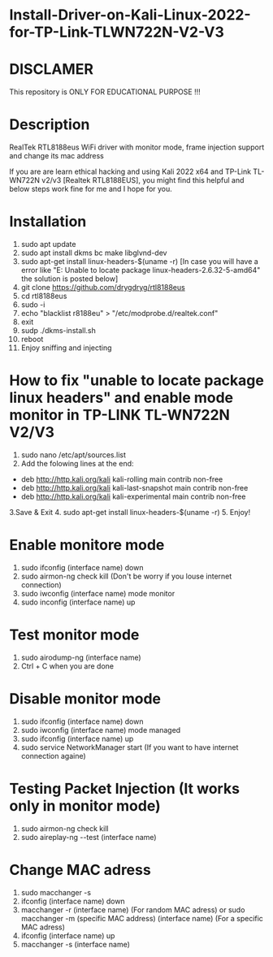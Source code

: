 # Install-Driver-on-Kali-Linux-2022-for-TP-Link-TLWN722N-V2-V3

# DISCLAMER
This repository is ONLY FOR EDUCATIONAL PURPOSE !!!

# Description
RealTek RTL8188eus WiFi driver with monitor mode, frame injection support and change its mac address


If you are are learn ethical hacking and using Kali 2022 x64 and TP-Link TL-WN722N v2/v3 [Realtek RTL8188EUS], you might find this helpful and below steps work fine for me and I hope for you.

# Installation
1. sudo apt update
2. sudo apt install dkms bc make libglvnd-dev
3. sudo apt-get install linux-headers-$(uname -r) [In case you will have a error like "E: Unable to locate package linux-headers-2.6.32-5-amd64" the solution is posted below]
4. git clone https://github.com/drygdryg/rtl8188eus
5. cd rtl8188eus
6. sudo -i
7. echo "blacklist r8188eu" > "/etc/modprobe.d/realtek.conf"
8. exit
9. sudp ./dkms-install.sh
10. reboot
11. Enjoy sniffing and injecting


# How to fix "unable to locate package linux headers" and enable mode monitor in TP-LINK TL-WN722N V2/V3

1. sudo nano /etc/apt/sources.list
2. Add the folowing lines at the end:

- deb http://http.kali.org/kali kali-rolling main contrib non-free
- deb http://http.kali.org/kali kali-last-snapshot main contrib non-free
- deb http://http.kali.org/kali kali-experimental main contrib non-free

3.Save & Exit 
4. sudo apt-get install linux-headers-$(uname -r)
5. Enjoy!

# Enable monitore mode 

1. sudo ifconfig (interface name) down
2. sudo airmon-ng check kill (Don't be worry if you louse internet connection)
3. sudo iwconfig (interface name) mode monitor 
4. sudo inconfig (interface name) up

# Test monitor mode

1. sudo airodump-ng (interface name)
2. Ctrl + C when you are done


# Disable monitor mode 

1. sudo ifconfig (interface name) down
2. sudo iwconfig (interface name) mode managed
3. sudo ifconfig (interface name) up
4. sudo service NetworkManager start (If you want to have internet connection againe)

# Testing Packet Injection (It works only in monitor mode)

1. sudo airmon-ng check kill
2. sudo aireplay-ng --test (interface name)

# Change MAC adress

1. sudo macchanger -s <interface name>
2. ifconfig (interface name) down
3. macchanger -r (interface name) (For random MAC adress) or sudo macchanger -m (specific MAC address) (interface name) (For a specific MAC adress)
4. ifconfig (interface name) up
5. macchanger -s (interface name)
